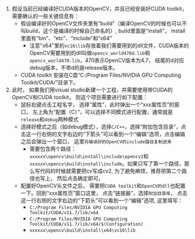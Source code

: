 1. 假设当前已经编译好CUDA版本的OpenCV，并且已经安装好CUDA toolkit，需要确认的一些关键信息有：
   - 假设编译好的OpenCV文件夹里有“build”（编译OpenCV的时候也可以不叫build，这个是编译的时候自己命名的）, build里面是“install”， install里面有“bin”、“etc”、“include”和“x64”
     - 注意"x64"里的`vc16\lib`存放着我们需要用到的dll文件，CUDA版本的OpenCV需要用到的dll叫做`opencv_world470d.lib`和`opencv_world470.lib`，470表示OpenCV版本为4.7， 结尾的d对应debug版本，不带d的是release版本。
   - CUDA toolkit 安装在C盘“C:/Program Files/NVIDIA GPU Computing Toolkit/CUDA/”目录下。
2. 此时， 如果我们用visual studio新建一个工程，并需要使用带CUDA的OpenCV和CUDA toolkit， 则这个项目需要进行如下配置：
   - 鼠标右键点击工程名字， 选择“属性”，此时弹出一个“xxx属性页”的窗口， 左上角为“配置（C）”，可以选择不同模式进行配置，通常就是`release`和`debug`两种模式
   - 选择好模式之后（如debug模式），选择`C/C++`，选择“附加包含目录”，点击这一行右侧的文字右边的“下箭头”可以看到一个“编辑”选项，点击编辑之后会弹出一个窗口， 这里`将编译好的OpenCV的include路径复制进来`
     - 需要包含两个路径：`xxxxxx\opencv\build\install\include\opencv2`和`xxxxxx\opencv\build\install\include`。如果只写了第一个路径，那么写代码的时候就需要把cv写成cv2, 为了避免麻烦，推荐把第二个路径也写上， 然后点击确定即可。
   - 配置好OpenCV头文件之后， 需要把`CUDA toolkit`和`OpenCV的dll`也配置一下。回到“xxx属性页”窗口这里， 点击“链接器”，选择`附加目录库`， 点击这一行右侧的文字右边的“下箭头”可以看到一个“编辑”选项, 这里填写：
     - `C:/Program Files/NVIDIA GPU Computing Toolkit/CUDA/v11.7/lib/x64`
     - `C:/Program Files/NVIDIA GPU Computing Toolkit/CUDA/v11.7/lib/x64/$(Configuration)`
     - `xxxxxx\opencv\build\install\x64\vc16\lib`
